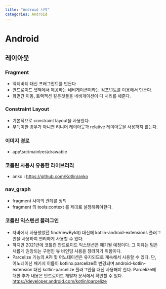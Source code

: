 ```yaml
---
title: "Android 시작"
categories: Android
---
```


# Android

## 레이아웃

### Fragment
  - 액티비티 대신 프래그먼트를 만든다
  - 안드로이드 젯팩에서 제공하는 네비게이션이라는 컴포넌트를 이용해서 만든다.
  - 화면간 이동, 트랙잭션 같은것들을 네비게이션이 다 처리를 해준다.

### Constraint Layout
  - 기본적으로 constraint layout을 사용한다.
  - 부득이한 경우가 아니면 리니어 레이아웃과 relative 레이아웃을 사용하지 않는다.
  
### 이미지 경로
  - app\src\main\res\drawable

### 코틀린 사용시 유용한 라이브러리
  - anko : https://github.com/Kotlin/anko
  
### nav_graph
  - fragment 사이의 관계를 정의
  - fragment 의 tools:context 를 제대로 설정해줘야한다.
  
### 코틀린 익스텐션 플러그인
  - 자바에서 사용했었던 findViewById() 대신에 kotlin-android-extensions 플러그인을 사용하여 편리하게 사용할 수 있다.
  - 하지만 2021년에 코틀린 안드로이드 익스텐션은 폐기될 예정이다. 그 이유는 팀은 새롭게 권장되는 구현인 뷰 바인딩 사용을 장려하기 위함이다.
  - Parcelize 기능의 API 및 어노테이션은 유지되므로 계속해서 사용할 수 있다. 단, 어노테이션 패키지 이름이 kotlinx.parcelize로 변경되며 android-kotlin-extension 대신 kotlin-parcelize 플러그인을 대신 사용해야 한다. Parcelize에 대한 추가 내용은 안드로이드 개발자 문서에서 확인할 수 있다. https://developer.android.com/kotlin/parcelize
  
